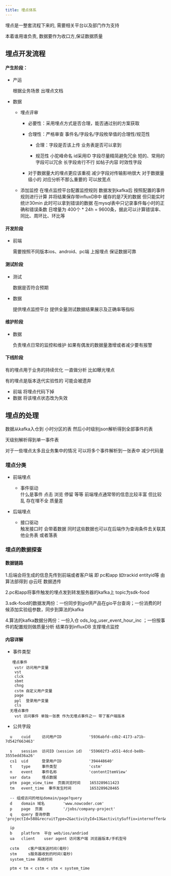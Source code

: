 ```yaml
---
title: 埋点体系
---
```


埋点是一整套流程下来的, 需要相关平台以及部门作为支持

本着谁用谁负责, 数据要作为收口方,保证数据质量

## 埋点开发流程

#### 产生阶段：
- 产运

  根据业务场景 出埋点文档
- 数据
  - 埋点评审
    
    - 必要性：采用埋点方式是否合理，能否通过别的方案获取
    
    - 合理性：严格审查 事件名/字段名/字段枚举值的合理性/规范性  
      - 合理：字段是否该上传 业务表是否可以拿到 
      
      - 规范性
              小驼峰命名 id采用ID 字段尽量精简避免冗余 短的、常用的字段可以冗余 长字段肯行不行 如帖子内容
              时效性字段

    - 对于数据量大的埋点更应该重视 减少字段对传输影响很大 对于数据量级小的 对应分析不那么重要的 可以放宽点

  - 添加监控
    在埋点监控平台配置监控规则
    数据发到kafka后 按照配置的事件规则进行计算 并将结果保存带influxDB中 缓存的是7天的数据 但只能实时统计30min 此时可以拿到错误的数据
    在mysql表中只记录事件每小时的正确和错误条数 日增量为 400个 * 24h = 9600条，据此可以计算错误率、同比、周环比、环比等 

#### 开发阶段
- 前端

  需要按照不同版本ios、android、pc端 上报埋点 保证数据可靠

#### 测试阶段
- 测试

  数据是否符合预期

- 数据
  
  提供埋点监控平台 提供全量测试数据结果展示及正确率等指标

#### 维护阶段
- 数据
  
  负责埋点日常的监控和维护 如果有偶发的数据量激增或者减少要有报警

#### 下线阶段
  有的埋点用于业务的持续优化 一直做分析 比如曝光埋点
  
  有的埋点是版本迭代实验性的 可能会被遗弃
  
- 前端
  将埋点代码下掉
- 数据
  将该埋点状态改为失效

## 埋点的处理
  数据从kafka入仓到 小时分区的表 然后小时级别json解析得到全部事件的表
  
  天级别解析得到单一事件表
  
  对于一些埋点太多且业务集中的情况 可以将多个事件解析到一张表中 减少代码量

### 埋点分类
- 前端埋点 
    - 事件驱动  
      什么是事件  点击 浏览 停留 等等
      前端埋点通常带的信息比较丰富 但比较乱 存在埋不全 质量差

- 后端埋点 
    - 接口驱动  
      触发接口时 会带着数据 同时这些数据也可以在后端作为查询条件去关联其他业务表 或者落表
  

### 埋点的数据探查

#### 数据链路

1.后端会将生成的信息先传到前端或者客户端 即 pc和app 如trackid entityid等 由算法部得到 @云旺  数据透传

2.pc和app将事件触发的埋点发到转发服务器的kafka上 topic为sdk-food

3.sdk-food的数据发两份：一份同步到gio供产品在gio平台查询；一份消费的时候添加实验组参数，同步到算法的kafka

4.算法的kafka数据分两份：一份入仓 ods_log_user_event_hour_inc ；一份按事件的配置规则做质量分析 结果存到influxDB 支撑埋点监控 

#### 内容详解
- 事件类型
```text
   埋点事件
    vstr 访问用户变量
    vst
    clck
    sbmt
    chng
    cstm 自定义用户变量
    page
    ppl  登录用户变量
    cls
  无埋点事件
    vst 访问事件 单独一张表 作为无埋点事件之一 带了客户端版本 
```

  - 公共字段
  ```text
    u    cuid     访问用户ID            '5936abfd-cdb2-4173-a71b-7d542f663463' 
    
    s    session  访问ID（session id）  '559602f3-a551-4dcd-be8b-3555edd36a26' 
    cs1  uid      登录用户ID            '394448640' 
    t    type     事件类型              'cstm'             
    n    event    事件名称              'contentItemView'  
    var  data     埋点数据
    ptm  page_view_time  页面浏览时间    1653289611423            
    tm   event_time  事件发生时间        1653289628465  

    -- 组成访问的地址domain/page?query
    d    domain 域名        'www.nowcoder.com'    
    p    page  页面         '/jobs/company-project'    
    q    query 查询参数      'projectId=588&recruitType=2&activityId=13&activitySuffix=internoffer&deliverSource=13&channel=adv_jobtop'

    ip
    b    platform  平台 web/ios/andriod
    ua   client    user agent 访问客户端 浏览器版本/手机型号

    cstm    c客户端发送时间(毫秒)
    stm     s服务器收到的时间(毫秒) 
    system_time 系统时间

    ptm < tm < cstm < stm < system_time

```
     